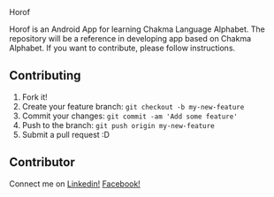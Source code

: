 <snippet>
  <content><![CDATA[

## Horof

Horof is an Android App for learning Chakma Language Alphabet. The repository will be a reference in developing app based on Chakma Alphabet. If you want to contribute, please follow instructions.

## Contributing
1. Fork it!
2. Create your feature branch: `git checkout -b my-new-feature`
3. Commit your changes: `git commit -am 'Add some feature'`
4. Push to the branch: `git push origin my-new-feature`
5. Submit a pull request :D

## Contributor
Connect me on [Linkedin!](https://www.linkedin.com/in/jyoti-chakma) 
[Facebook!](https://www.facebook.com/profile.php?id=100022969802923)

</content>
</snippet>

